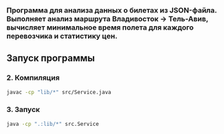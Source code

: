 ### Программа для анализа данных о билетах из JSON-файла. Выполняет анализ маршрута Владивосток → Тель-Авив, вычисляет минимальное время полета для каждого перевозчика и статистику цен.


## Запуск программы


### 2. Компиляция

```bash
javac -cp "lib/*" src/Service.java
```

### 3. Запуск

```bash
java -cp ".:lib/*" src.Service
```

